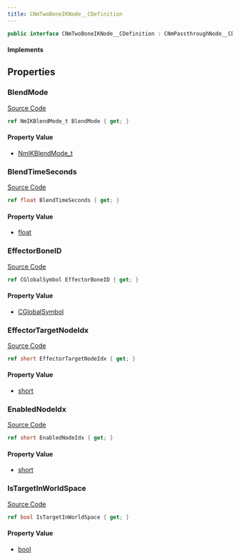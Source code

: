 ```yaml
---
title: CNmTwoBoneIKNode__CDefinition
---
```


```csharp
public interface CNmTwoBoneIKNode__CDefinition : CNmPassthroughNode__CDefinition, CNmPoseNode__CDefinition, CNmGraphNode__CDefinition, ISchemaClass<CNmGraphNode__CDefinition>, ISchemaClass<CNmPoseNode__CDefinition>, ISchemaClass<CNmPassthroughNode__CDefinition>, ISchemaClass<CNmTwoBoneIKNode__CDefinition>, ISchemaField, ISchemaClass, INativeHandle
```

#### Implements

## Properties

### BlendMode

[Source Code](https://github.com/swiftly-solution/swiftlys2/blob/main/managed/src/SwiftlyS2.Generated/Schemas/Interfaces/CNmTwoBoneIKNode__CDefinition.cs#L25)

```csharp
ref NmIKBlendMode_t BlendMode { get; }
```

#### Property Value

- [NmIKBlendMode_t](/docs/api/shared/schemadefinitions/nmikblendmode_t)

### BlendTimeSeconds

[Source Code](https://github.com/swiftly-solution/swiftlys2/blob/main/managed/src/SwiftlyS2.Generated/Schemas/Interfaces/CNmTwoBoneIKNode__CDefinition.cs#L23)

```csharp
ref float BlendTimeSeconds { get; }
```

#### Property Value

- [float](https://learn.microsoft.com/dotnet/api/system.single)

### EffectorBoneID

[Source Code](https://github.com/swiftly-solution/swiftlys2/blob/main/managed/src/SwiftlyS2.Generated/Schemas/Interfaces/CNmTwoBoneIKNode__CDefinition.cs#L17)

```csharp
ref CGlobalSymbol EffectorBoneID { get; }
```

#### Property Value

- [CGlobalSymbol](/docs/api/shared/natives/cglobalsymbol)

### EffectorTargetNodeIdx

[Source Code](https://github.com/swiftly-solution/swiftlys2/blob/main/managed/src/SwiftlyS2.Generated/Schemas/Interfaces/CNmTwoBoneIKNode__CDefinition.cs#L19)

```csharp
ref short EffectorTargetNodeIdx { get; }
```

#### Property Value

- [short](https://learn.microsoft.com/dotnet/api/system.int16)

### EnabledNodeIdx

[Source Code](https://github.com/swiftly-solution/swiftlys2/blob/main/managed/src/SwiftlyS2.Generated/Schemas/Interfaces/CNmTwoBoneIKNode__CDefinition.cs#L21)

```csharp
ref short EnabledNodeIdx { get; }
```

#### Property Value

- [short](https://learn.microsoft.com/dotnet/api/system.int16)

### IsTargetInWorldSpace

[Source Code](https://github.com/swiftly-solution/swiftlys2/blob/main/managed/src/SwiftlyS2.Generated/Schemas/Interfaces/CNmTwoBoneIKNode__CDefinition.cs#L27)

```csharp
ref bool IsTargetInWorldSpace { get; }
```

#### Property Value

- [bool](https://learn.microsoft.com/dotnet/api/system.boolean)

